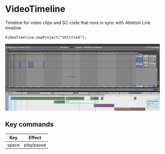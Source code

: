 # VideoTimeline
Timeline for video clips and SC code that runs in sync with Ableton Live timeline

```supercollider
VideoTimeline.newProject("Untitled");
```

![screenshot](readme_assets/screenshot.png)

## Key commands

| Key | Effect |
| ----|--------|
|space|play/pause|
